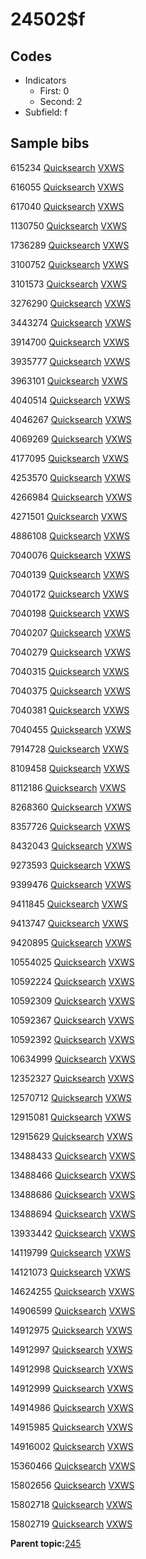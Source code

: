 # 24502$f

## Codes

-   Indicators
    -   First: 0
    -   Second: 2
-   Subfield: f

## Sample bibs

615234 [Quicksearch](https://search.library.yale.edu/catalog/615234) [VXWS](http://prodorbis.library.yale.edu:7014/vxws/GetHoldingsService?bibId=615234)

616055 [Quicksearch](https://search.library.yale.edu/catalog/616055) [VXWS](http://prodorbis.library.yale.edu:7014/vxws/GetHoldingsService?bibId=616055)

617040 [Quicksearch](https://search.library.yale.edu/catalog/617040) [VXWS](http://prodorbis.library.yale.edu:7014/vxws/GetHoldingsService?bibId=617040)

1130750 [Quicksearch](https://search.library.yale.edu/catalog/1130750) [VXWS](http://prodorbis.library.yale.edu:7014/vxws/GetHoldingsService?bibId=1130750)

1736289 [Quicksearch](https://search.library.yale.edu/catalog/1736289) [VXWS](http://prodorbis.library.yale.edu:7014/vxws/GetHoldingsService?bibId=1736289)

3100752 [Quicksearch](https://search.library.yale.edu/catalog/3100752) [VXWS](http://prodorbis.library.yale.edu:7014/vxws/GetHoldingsService?bibId=3100752)

3101573 [Quicksearch](https://search.library.yale.edu/catalog/3101573) [VXWS](http://prodorbis.library.yale.edu:7014/vxws/GetHoldingsService?bibId=3101573)

3276290 [Quicksearch](https://search.library.yale.edu/catalog/3276290) [VXWS](http://prodorbis.library.yale.edu:7014/vxws/GetHoldingsService?bibId=3276290)

3443274 [Quicksearch](https://search.library.yale.edu/catalog/3443274) [VXWS](http://prodorbis.library.yale.edu:7014/vxws/GetHoldingsService?bibId=3443274)

3914700 [Quicksearch](https://search.library.yale.edu/catalog/3914700) [VXWS](http://prodorbis.library.yale.edu:7014/vxws/GetHoldingsService?bibId=3914700)

3935777 [Quicksearch](https://search.library.yale.edu/catalog/3935777) [VXWS](http://prodorbis.library.yale.edu:7014/vxws/GetHoldingsService?bibId=3935777)

3963101 [Quicksearch](https://search.library.yale.edu/catalog/3963101) [VXWS](http://prodorbis.library.yale.edu:7014/vxws/GetHoldingsService?bibId=3963101)

4040514 [Quicksearch](https://search.library.yale.edu/catalog/4040514) [VXWS](http://prodorbis.library.yale.edu:7014/vxws/GetHoldingsService?bibId=4040514)

4046267 [Quicksearch](https://search.library.yale.edu/catalog/4046267) [VXWS](http://prodorbis.library.yale.edu:7014/vxws/GetHoldingsService?bibId=4046267)

4069269 [Quicksearch](https://search.library.yale.edu/catalog/4069269) [VXWS](http://prodorbis.library.yale.edu:7014/vxws/GetHoldingsService?bibId=4069269)

4177095 [Quicksearch](https://search.library.yale.edu/catalog/4177095) [VXWS](http://prodorbis.library.yale.edu:7014/vxws/GetHoldingsService?bibId=4177095)

4253570 [Quicksearch](https://search.library.yale.edu/catalog/4253570) [VXWS](http://prodorbis.library.yale.edu:7014/vxws/GetHoldingsService?bibId=4253570)

4266984 [Quicksearch](https://search.library.yale.edu/catalog/4266984) [VXWS](http://prodorbis.library.yale.edu:7014/vxws/GetHoldingsService?bibId=4266984)

4271501 [Quicksearch](https://search.library.yale.edu/catalog/4271501) [VXWS](http://prodorbis.library.yale.edu:7014/vxws/GetHoldingsService?bibId=4271501)

4886108 [Quicksearch](https://search.library.yale.edu/catalog/4886108) [VXWS](http://prodorbis.library.yale.edu:7014/vxws/GetHoldingsService?bibId=4886108)

7040076 [Quicksearch](https://search.library.yale.edu/catalog/7040076) [VXWS](http://prodorbis.library.yale.edu:7014/vxws/GetHoldingsService?bibId=7040076)

7040139 [Quicksearch](https://search.library.yale.edu/catalog/7040139) [VXWS](http://prodorbis.library.yale.edu:7014/vxws/GetHoldingsService?bibId=7040139)

7040172 [Quicksearch](https://search.library.yale.edu/catalog/7040172) [VXWS](http://prodorbis.library.yale.edu:7014/vxws/GetHoldingsService?bibId=7040172)

7040198 [Quicksearch](https://search.library.yale.edu/catalog/7040198) [VXWS](http://prodorbis.library.yale.edu:7014/vxws/GetHoldingsService?bibId=7040198)

7040207 [Quicksearch](https://search.library.yale.edu/catalog/7040207) [VXWS](http://prodorbis.library.yale.edu:7014/vxws/GetHoldingsService?bibId=7040207)

7040279 [Quicksearch](https://search.library.yale.edu/catalog/7040279) [VXWS](http://prodorbis.library.yale.edu:7014/vxws/GetHoldingsService?bibId=7040279)

7040315 [Quicksearch](https://search.library.yale.edu/catalog/7040315) [VXWS](http://prodorbis.library.yale.edu:7014/vxws/GetHoldingsService?bibId=7040315)

7040375 [Quicksearch](https://search.library.yale.edu/catalog/7040375) [VXWS](http://prodorbis.library.yale.edu:7014/vxws/GetHoldingsService?bibId=7040375)

7040381 [Quicksearch](https://search.library.yale.edu/catalog/7040381) [VXWS](http://prodorbis.library.yale.edu:7014/vxws/GetHoldingsService?bibId=7040381)

7040455 [Quicksearch](https://search.library.yale.edu/catalog/7040455) [VXWS](http://prodorbis.library.yale.edu:7014/vxws/GetHoldingsService?bibId=7040455)

7914728 [Quicksearch](https://search.library.yale.edu/catalog/7914728) [VXWS](http://prodorbis.library.yale.edu:7014/vxws/GetHoldingsService?bibId=7914728)

8109458 [Quicksearch](https://search.library.yale.edu/catalog/8109458) [VXWS](http://prodorbis.library.yale.edu:7014/vxws/GetHoldingsService?bibId=8109458)

8112186 [Quicksearch](https://search.library.yale.edu/catalog/8112186) [VXWS](http://prodorbis.library.yale.edu:7014/vxws/GetHoldingsService?bibId=8112186)

8268360 [Quicksearch](https://search.library.yale.edu/catalog/8268360) [VXWS](http://prodorbis.library.yale.edu:7014/vxws/GetHoldingsService?bibId=8268360)

8357726 [Quicksearch](https://search.library.yale.edu/catalog/8357726) [VXWS](http://prodorbis.library.yale.edu:7014/vxws/GetHoldingsService?bibId=8357726)

8432043 [Quicksearch](https://search.library.yale.edu/catalog/8432043) [VXWS](http://prodorbis.library.yale.edu:7014/vxws/GetHoldingsService?bibId=8432043)

9273593 [Quicksearch](https://search.library.yale.edu/catalog/9273593) [VXWS](http://prodorbis.library.yale.edu:7014/vxws/GetHoldingsService?bibId=9273593)

9399476 [Quicksearch](https://search.library.yale.edu/catalog/9399476) [VXWS](http://prodorbis.library.yale.edu:7014/vxws/GetHoldingsService?bibId=9399476)

9411845 [Quicksearch](https://search.library.yale.edu/catalog/9411845) [VXWS](http://prodorbis.library.yale.edu:7014/vxws/GetHoldingsService?bibId=9411845)

9413747 [Quicksearch](https://search.library.yale.edu/catalog/9413747) [VXWS](http://prodorbis.library.yale.edu:7014/vxws/GetHoldingsService?bibId=9413747)

9420895 [Quicksearch](https://search.library.yale.edu/catalog/9420895) [VXWS](http://prodorbis.library.yale.edu:7014/vxws/GetHoldingsService?bibId=9420895)

10554025 [Quicksearch](https://search.library.yale.edu/catalog/10554025) [VXWS](http://prodorbis.library.yale.edu:7014/vxws/GetHoldingsService?bibId=10554025)

10592224 [Quicksearch](https://search.library.yale.edu/catalog/10592224) [VXWS](http://prodorbis.library.yale.edu:7014/vxws/GetHoldingsService?bibId=10592224)

10592309 [Quicksearch](https://search.library.yale.edu/catalog/10592309) [VXWS](http://prodorbis.library.yale.edu:7014/vxws/GetHoldingsService?bibId=10592309)

10592367 [Quicksearch](https://search.library.yale.edu/catalog/10592367) [VXWS](http://prodorbis.library.yale.edu:7014/vxws/GetHoldingsService?bibId=10592367)

10592392 [Quicksearch](https://search.library.yale.edu/catalog/10592392) [VXWS](http://prodorbis.library.yale.edu:7014/vxws/GetHoldingsService?bibId=10592392)

10634999 [Quicksearch](https://search.library.yale.edu/catalog/10634999) [VXWS](http://prodorbis.library.yale.edu:7014/vxws/GetHoldingsService?bibId=10634999)

12352327 [Quicksearch](https://search.library.yale.edu/catalog/12352327) [VXWS](http://prodorbis.library.yale.edu:7014/vxws/GetHoldingsService?bibId=12352327)

12570712 [Quicksearch](https://search.library.yale.edu/catalog/12570712) [VXWS](http://prodorbis.library.yale.edu:7014/vxws/GetHoldingsService?bibId=12570712)

12915081 [Quicksearch](https://search.library.yale.edu/catalog/12915081) [VXWS](http://prodorbis.library.yale.edu:7014/vxws/GetHoldingsService?bibId=12915081)

12915629 [Quicksearch](https://search.library.yale.edu/catalog/12915629) [VXWS](http://prodorbis.library.yale.edu:7014/vxws/GetHoldingsService?bibId=12915629)

13488433 [Quicksearch](https://search.library.yale.edu/catalog/13488433) [VXWS](http://prodorbis.library.yale.edu:7014/vxws/GetHoldingsService?bibId=13488433)

13488466 [Quicksearch](https://search.library.yale.edu/catalog/13488466) [VXWS](http://prodorbis.library.yale.edu:7014/vxws/GetHoldingsService?bibId=13488466)

13488686 [Quicksearch](https://search.library.yale.edu/catalog/13488686) [VXWS](http://prodorbis.library.yale.edu:7014/vxws/GetHoldingsService?bibId=13488686)

13488694 [Quicksearch](https://search.library.yale.edu/catalog/13488694) [VXWS](http://prodorbis.library.yale.edu:7014/vxws/GetHoldingsService?bibId=13488694)

13933442 [Quicksearch](https://search.library.yale.edu/catalog/13933442) [VXWS](http://prodorbis.library.yale.edu:7014/vxws/GetHoldingsService?bibId=13933442)

14119799 [Quicksearch](https://search.library.yale.edu/catalog/14119799) [VXWS](http://prodorbis.library.yale.edu:7014/vxws/GetHoldingsService?bibId=14119799)

14121073 [Quicksearch](https://search.library.yale.edu/catalog/14121073) [VXWS](http://prodorbis.library.yale.edu:7014/vxws/GetHoldingsService?bibId=14121073)

14624255 [Quicksearch](https://search.library.yale.edu/catalog/14624255) [VXWS](http://prodorbis.library.yale.edu:7014/vxws/GetHoldingsService?bibId=14624255)

14906599 [Quicksearch](https://search.library.yale.edu/catalog/14906599) [VXWS](http://prodorbis.library.yale.edu:7014/vxws/GetHoldingsService?bibId=14906599)

14912975 [Quicksearch](https://search.library.yale.edu/catalog/14912975) [VXWS](http://prodorbis.library.yale.edu:7014/vxws/GetHoldingsService?bibId=14912975)

14912997 [Quicksearch](https://search.library.yale.edu/catalog/14912997) [VXWS](http://prodorbis.library.yale.edu:7014/vxws/GetHoldingsService?bibId=14912997)

14912998 [Quicksearch](https://search.library.yale.edu/catalog/14912998) [VXWS](http://prodorbis.library.yale.edu:7014/vxws/GetHoldingsService?bibId=14912998)

14912999 [Quicksearch](https://search.library.yale.edu/catalog/14912999) [VXWS](http://prodorbis.library.yale.edu:7014/vxws/GetHoldingsService?bibId=14912999)

14914986 [Quicksearch](https://search.library.yale.edu/catalog/14914986) [VXWS](http://prodorbis.library.yale.edu:7014/vxws/GetHoldingsService?bibId=14914986)

14915985 [Quicksearch](https://search.library.yale.edu/catalog/14915985) [VXWS](http://prodorbis.library.yale.edu:7014/vxws/GetHoldingsService?bibId=14915985)

14916002 [Quicksearch](https://search.library.yale.edu/catalog/14916002) [VXWS](http://prodorbis.library.yale.edu:7014/vxws/GetHoldingsService?bibId=14916002)

15360466 [Quicksearch](https://search.library.yale.edu/catalog/15360466) [VXWS](http://prodorbis.library.yale.edu:7014/vxws/GetHoldingsService?bibId=15360466)

15802656 [Quicksearch](https://search.library.yale.edu/catalog/15802656) [VXWS](http://prodorbis.library.yale.edu:7014/vxws/GetHoldingsService?bibId=15802656)

15802718 [Quicksearch](https://search.library.yale.edu/catalog/15802718) [VXWS](http://prodorbis.library.yale.edu:7014/vxws/GetHoldingsService?bibId=15802718)

15802719 [Quicksearch](https://search.library.yale.edu/catalog/15802719) [VXWS](http://prodorbis.library.yale.edu:7014/vxws/GetHoldingsService?bibId=15802719)

**Parent topic:**[245](../../tags/245/245.md)

